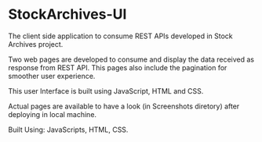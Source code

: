 # StockArchives-UI

The client side application to consume REST APIs developed in Stock Archives project. 

Two web pages are developed to consume and display the data received as response from REST API.
This pages also include the pagination for smoother user experience.

This user Interface is built using JavaScript, HTML and CSS.

Actual pages are available to have a look (in Screenshots diretory) after deploying in local machine.

Built Using:
JavaScripts, HTML, CSS.
